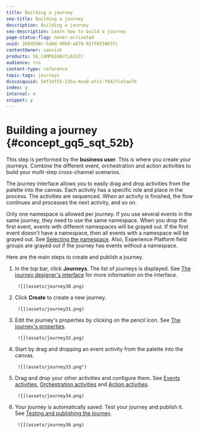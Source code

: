 ```yaml
---
title: Building a journey
seo-title: Building a journey
description: Building a journey
seo-description: Learn how to build a journey
page-status-flag: never-activated
uuid: 269d590c-5a6d-40b9-a879-02f5033863fc
contentOwner: sauviat
products: SG_CAMPAIGN/CLASSIC
audience: rns
content-type: reference
topic-tags: journeys
discoiquuid: 5df34f55-135a-4ea8-afc2-f9427ce5ae7b
index: y
internal: n
snippet: y
---
```



# Building a journey {#concept_gq5_sqt_52b}

This step is performed by the **business user**. This is where you create your journeys. Combine the different event, orchestration and action activities to build your multi-step cross-channel scenarios.

The journey interface allows you to easily drag and drop activities from the palette into the canvas. Each activity has a specific role and place in the process. The activities are sequenced. When an activity is finished, the flow continues and processes the next activity, and so on.

Only one namespace is allowed per journey. If you use several events in the same journey, they need to use the same namespace. When you drop the first event, events with different namespaces will be grayed out. If the first event doesn't have a namespace, then all events with a namespace will be grayed out. See [Selecting the namespace](eventnamespace.md#concept_ckb_3qt_52b). Also, Experience Platform field groups are grayed out if the journey has events without a namespace.

Here are the main steps to create and publish a journey.

1. In the top bar, click **Journeys**. The list of journeys is displayed. See [The journey designer's interface](journeyinterface.md#concept_m1g_5qt_52b) for more information on the interface.

        ![](assets/journey30.png)

1. Click **Create** to create a new journey.

        ![](assets/journey31.png)

1. Edit the journey's properties by clicking on the pencil icon. See [The journey's properties](journeyproperty.md#concept_prq_wqt_52b).

        ![](assets/journey32.png)

1. Start by drag and dropping an event activity from the palette into the canvas.

        ![](assets/journey33.png")

1. Drag and drop your other activities and configure them. See [Events activities](journeyevent.md#concept_rws_1rt_52b), [Orchestration activities](journeyorchestration.md#concept_ksq_2rt_52b) and [Action activities](journeyaction.md#concept_hbj_hrt_52b).

        ![](assets/journey34.png)

1. Your journey is automatically saved. Test your journey and publish it. See [Testing and publishing the journey](journeypublication.md#concept_mtc_lrt_52b).

        ![](assets/journey36.png)
